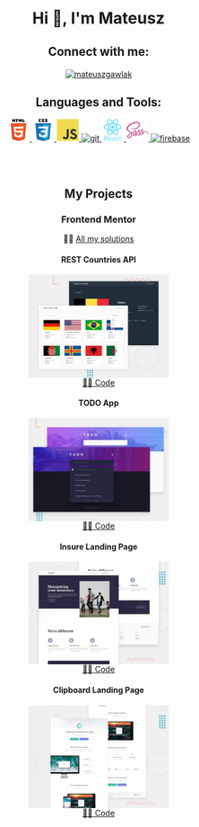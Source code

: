 <h1 align="center">Hi 👋, I'm Mateusz</h1>

<h2 align="center">Connect with me:</h3>
<p align="center">
  <a href="https://linkedin.com/in/mateuszgawlak" target="blank"
    ><img
      align="center"
      src="https://raw.githubusercontent.com/rahuldkjain/github-profile-readme-generator/master/src/images/icons/Social/linked-in-alt.svg"
      alt="mateuszgawlak"
      height="30"
      width="40"
  /></a>
</p>

<h2 align="center">Languages and Tools:</h3>
<p align="center">
  <a href="https://www.w3.org/html/" target="_blank">
    <img
      src="https://raw.githubusercontent.com/devicons/devicon/master/icons/html5/html5-original-wordmark.svg"
      alt="html5"
      width="40"
      height="40"
    />
  </a>
  <a href="https://www.w3schools.com/css/" target="_blank">
    <img
      src="https://raw.githubusercontent.com/devicons/devicon/master/icons/css3/css3-original-wordmark.svg"
      alt="css3"
      width="40"
      height="40"
    />
  </a>
  <a
    href="https://developer.mozilla.org/en-US/docs/Web/JavaScript"
    target="_blank"
  >
    <img
      src="https://raw.githubusercontent.com/devicons/devicon/master/icons/javascript/javascript-original.svg"
      alt="javascript"
      width="40"
      height="40"
    />
  </a>
  <a href="https://git-scm.com/" target="_blank">
    <img
      src="https://www.vectorlogo.zone/logos/git-scm/git-scm-icon.svg"
      alt="git"
      width="40"
      height="40"
    />
  </a>
  <a href="https://reactjs.org/" target="_blank">
    <img
      src="https://raw.githubusercontent.com/devicons/devicon/master/icons/react/react-original-wordmark.svg"
      alt="react"
      width="40"
      height="40"
    />
  </a>
  <a href="https://sass-lang.com" target="_blank">
    <img
      src="https://raw.githubusercontent.com/devicons/devicon/master/icons/sass/sass-original.svg"
      alt="sass"
      width="40"
      height="40"
    />
  </a>
  <a href="https://firebase.google.com/" target="_blank">
    <img
      src="https://www.vectorlogo.zone/logos/firebase/firebase-icon.svg"
      alt="firebase"
      width="40"
      height="40"
    />
  </a>
</p> <br /> <br />

<h2 align="center">My Projects</h3>

<div align="center">
  <h3>Frontend Mentor</h3>
 👨‍🎨 <a href="https://www.frontendmentor.io/profile/mateusz5564/solutions">All my solutions</a>
  
  <h4>REST Countries API</h4>
  <a href="https://clever-euclid-714a75.netlify.app/" target="_blank">
    <img
      align="center"
      src="https://raw.githubusercontent.com/mateusz5564/mateusz5564/main/thumbnails/rest_countries.webp"
      alt=""
      width="250"
    />
  </a>
  <br />
  <a
    href="https://github.com/mateusz5564/frontend-mentor/tree/rest-countries-api"
    target="_blank"
  >
    👨‍💻 Code</a
  >
</div>

<div align="center">
  <h4>TODO App</h4>
  <a href="https://gracious-johnson-01e8e8.netlify.app/" target="_blank">
    <img
      align="center"
      src="https://raw.githubusercontent.com/mateusz5564/mateusz5564/main/thumbnails/todo_app.webp"
      alt=""
      width="250"
    />
  </a>
  <br />
  <a
    href="https://github.com/mateusz5564/frontend-mentor/tree/todo-app/todo-app"
    target="_blank"
  >
    👨‍💻 Code</a
  >
</div>


<div align="center">
  <h4>Insure Landing Page</h4>
  <a href="https://unruffled-kepler-cd6902.netlify.app/" target="_blank">
    <img
      align="center"
      src="https://raw.githubusercontent.com/mateusz5564/mateusz5564/main/thumbnails/insure_landing_page.webp"
      alt=""
      width="250"
    />
  </a>
  <br />
  <a
    href="https://github.com/mateusz5564/frontend-mentor/tree/insure-landing-page"
    target="_blank"
  >
    👨‍💻 Code</a
  >
</div>


<div align="center">
  <h4>Clipboard Landing Page</h4>
  <a href="https://thirsty-brahmagupta-432418.netlify.app/" target="_blank">
    <img
      align="center"
      src="https://raw.githubusercontent.com/mateusz5564/mateusz5564/main/thumbnails/clipboard_landing_page.webp"
      alt=""
      width="250"
    />
  </a>
  <br />
  <a
    href="https://github.com/mateusz5564/frontend-mentor/tree/clipboard-landing-page"
    target="_blank"
  >
    👨‍💻 Code</a
  >
</div>


